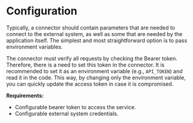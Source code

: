 # Configuration

Typically, a connector should contain parameters that are needed to connect to the external system, as well as some that are needed by the application itself. The simplest and most straightforward option is to pass environment variables.

The connector must verify all requests by checking the Bearer token. Therefore, there is a need to set this token in the connector. It is recommended to set it as an environment variable (e.g., `API_TOKEN`) and read it in the code. This way, by changing only the environment variable, you can quickly update the access token in case it is compromised.

**Requirements:**

- Configurable bearer token to access the service.
- Configurable external system credentials.